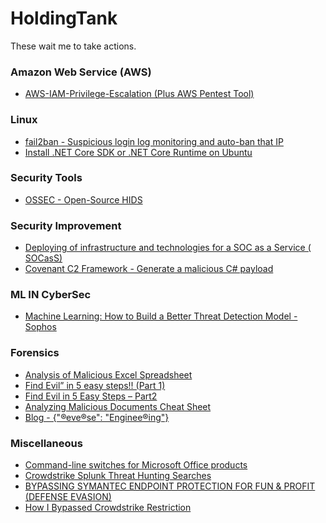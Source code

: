 # HoldingTank
These wait me to take actions.

<h3>Amazon Web Service (AWS)</h3>
<ul>
  <li><a href="https://rhinosecuritylabs.com/aws/aws-privilege-escalation-methods-mitigation/">AWS-IAM-Privilege-Escalation (Plus AWS Pentest Tool)</a></li>

</ul>

<h3> Linux </h3>
<ul>
  <li><a href="https://www.fail2ban.org/wiki/index.php/Main_Page">fail2ban - Suspicious login log monitoring and auto-ban that IP</a></li>
  <li><a href="https://docs.microsoft.com/en-us/dotnet/core/install/linux-ubuntu">Install .NET Core SDK or .NET Core Runtime on Ubuntu</a></li>
</ul>

<h3> Security Tools </h3>
<ul>
  <li><a href="https://www.ossec.net/">OSSEC - Open-Source HIDS</a></li>
</ul>

<h3> Security Improvement </h3>
<ul>
  <li><a href="https://medium.com/@ibrahim.ayadhi/deploying-of-infrastructure-and-technologies-for-a-soc-as-a-service-socass-8e1bbb885149">Deploying of infrastructure and technologies for a SOC as a Service ( SOCasS)</a></li>
  <li><a href="https://github.com/cobbr/Covenant">Covenant C2 Framework - Generate a malicious C# payload</a></li>
</ul>

<h3> ML IN CyberSec </h3>
<ul>
  <li><a href="https://www.sophos.com/en-us/medialibrary/PDFs/technical-papers/machine-learning-how-to-build-a-better-threat-detection-model.pdf">Machine Learning: How to Build a Better Threat Detection Model - Sophos</a></li>
</ul>

<h3> Forensics </h3>
<ul>
  <li><a href="https://eforensicsmag.com/analysis-of-malicious-excel-spreadsheet-by-monnappa-k-a/">Analysis of Malicious Excel Spreadsheet</a></li>
  <li><a href="https://dfirtnt.wordpress.com/2020/03/03/find-evil-in-5-easy-steps-part-1/">Find Evil” in 5 easy steps!! (Part 1)</a></li>
  <li><a href="https://dfirtnt.wordpress.com/2020/06/09/find-evil-in-5-easy-steps-part2/">Find Evil in 5 Easy Steps – Part2</a></li>
  <li><a href="https://zeltser.com/analyzing-malicious-documents/">Analyzing Malicious Documents Cheat Sheet</a></li>
  <li><a href="https://tccontre.blogspot.com/">Blog - {"®eve®se": "Enginee®ing"}</a></li>
</ul>

<h3> Miscellaneous </h3>
<ul>
  <li><a href="https://support.office.com/en-us/article/command-line-switches-for-microsoft-office-products-079164cd-4ef5-4178-b235-441737deb3a6#ID0EAABAAA=Excel">Command-line switches for Microsoft Office products</a></li>
  <li><a href="https://docs.google.com/spreadsheets/d/1RTcZsRbDsjxwmKpe3FIvSKUjBk5pR2Dlzj71QTnxAK0/edit#gid=0">Crowdstrike Splunk Threat Hunting Searches</a></li>
  <li><a href="https://cognosec.com/bypassing-symantec-endpoint-protection-for-fun-profit-defense-evasion/">BYPASSING SYMANTEC ENDPOINT PROTECTION FOR FUN & PROFIT (DEFENSE EVASION)</a></li>
  <li><a href="https://medium.com/@viveik.chauhan/how-i-bypass-crowdstrike-restriction-1bc558abd464">How I Bypassed Crowdstrike Restriction</a></li>
</ul>

